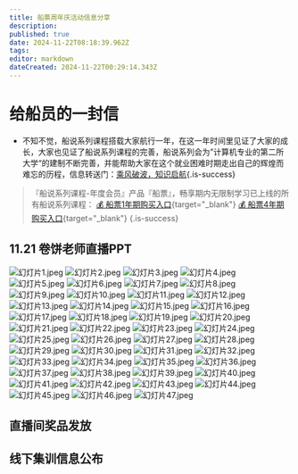 ```yaml
---
title: 船票周年庆活动信息分享
description: 
published: true
date: 2024-11-22T08:18:39.962Z
tags: 
editor: markdown
dateCreated: 2024-11-22T00:29:14.343Z
---
```


# 给船员的一封信

- 不知不觉，船说系列课程搭载大家航行一年，在这一年时间里见证了大家的成长，大家也见证了船说系列课程的完善，船说系列会为”计算机专业的第二所大学“的建制不断完善，并能帮助大家在这个就业困难时期走出自己的辉煌而难忘的历程，信息转送门：[乘风破波，知识启航](https://mp.weixin.qq.com/s/elnAf5TD0H-dB4Zgy4ZEqg){.is-success}

> 『船说系列课程-年度会员』产品『船票』，畅享期内无限制学习已上线的所有船说系列课程：
[💰 船票1年期购买入口](https://b23.tv/uCOhTk2){target="_blank"}
[💰 船票4年期购买入口](https://b23.tv/vU6TsQU){target="_blank"}
{.is-success}

## 11.21 卷饼老师直播PPT
![幻灯片1.jpeg](/info_notice/chuanpiao1y/幻灯片1.jpeg)
![幻灯片2.jpeg](/info_notice/chuanpiao1y/幻灯片2.jpeg)
![幻灯片3.jpeg](/info_notice/chuanpiao1y/幻灯片3.jpeg)
![幻灯片4.jpeg](/info_notice/chuanpiao1y/幻灯片4.jpeg)
![幻灯片5.jpeg](/info_notice/chuanpiao1y/幻灯片5.jpeg)
![幻灯片6.jpeg](/info_notice/chuanpiao1y/幻灯片6.jpeg)
![幻灯片7.jpeg](/info_notice/chuanpiao1y/幻灯片7.jpeg)
![幻灯片8.jpeg](/info_notice/chuanpiao1y/幻灯片8.jpeg)
![幻灯片9.jpeg](/info_notice/chuanpiao1y/幻灯片9.jpeg)
![幻灯片10.jpeg](/info_notice/chuanpiao1y/幻灯片10.jpeg)
![幻灯片11.jpeg](/info_notice/chuanpiao1y/幻灯片11.jpeg)
![幻灯片12.jpeg](/info_notice/chuanpiao1y/幻灯片12.jpeg)
![幻灯片13.jpeg](/info_notice/chuanpiao1y/幻灯片13.jpeg)
![幻灯片14.jpeg](/info_notice/chuanpiao1y/幻灯片14.jpeg)
![幻灯片15.jpeg](/info_notice/chuanpiao1y/幻灯片15.jpeg)
![幻灯片16.jpeg](/info_notice/chuanpiao1y/幻灯片16.jpeg)
![幻灯片17.jpeg](/info_notice/chuanpiao1y/幻灯片17.jpeg)
![幻灯片18.jpeg](/info_notice/chuanpiao1y/幻灯片18.jpeg)
![幻灯片19.jpeg](/info_notice/chuanpiao1y/幻灯片19.jpeg)
![幻灯片20.jpeg](/info_notice/chuanpiao1y/幻灯片20.jpeg)
![幻灯片21.jpeg](/info_notice/chuanpiao1y/幻灯片21.jpeg)
![幻灯片22.jpeg](/info_notice/chuanpiao1y/幻灯片22.jpeg)
![幻灯片23.jpeg](/info_notice/chuanpiao1y/幻灯片23.jpeg)
![幻灯片24.jpeg](/info_notice/chuanpiao1y/幻灯片24.jpeg)
![幻灯片25.jpeg](/info_notice/chuanpiao1y/幻灯片25.jpeg)
![幻灯片26.jpeg](/info_notice/chuanpiao1y/幻灯片26.jpeg)
![幻灯片27.jpeg](/info_notice/chuanpiao1y/幻灯片27.jpeg)
![幻灯片28.jpeg](/info_notice/chuanpiao1y/幻灯片28.jpeg)
![幻灯片29.jpeg](/info_notice/chuanpiao1y/幻灯片29.jpeg)
![幻灯片30.jpeg](/info_notice/chuanpiao1y/幻灯片30.jpeg)
![幻灯片31.jpeg](/info_notice/chuanpiao1y/幻灯片31.jpeg)
![幻灯片32.jpeg](/info_notice/chuanpiao1y/幻灯片32.jpeg)
![幻灯片33.jpeg](/info_notice/chuanpiao1y/幻灯片33.jpeg)
![幻灯片34.jpeg](/info_notice/chuanpiao1y/幻灯片34.jpeg)
![幻灯片35.jpeg](/info_notice/chuanpiao1y/幻灯片35.jpeg)
![幻灯片36.jpeg](/info_notice/chuanpiao1y/幻灯片36.jpeg)
![幻灯片37.jpeg](/info_notice/chuanpiao1y/幻灯片37.jpeg)
![幻灯片38.jpeg](/info_notice/chuanpiao1y/幻灯片38.jpeg)
![幻灯片39.jpeg](/info_notice/chuanpiao1y/幻灯片39.jpeg)
![幻灯片40.jpeg](/info_notice/chuanpiao1y/幻灯片40.jpeg)
![幻灯片41.jpeg](/info_notice/chuanpiao1y/幻灯片41.jpeg)
![幻灯片42.jpeg](/info_notice/chuanpiao1y/幻灯片42.jpeg)
![幻灯片43.jpeg](/info_notice/chuanpiao1y/幻灯片43.jpeg)
![幻灯片44.jpeg](/info_notice/chuanpiao1y/幻灯片44.jpeg)
![幻灯片45.jpeg](/info_notice/chuanpiao1y/幻灯片45.jpeg)
![幻灯片46.jpeg](/info_notice/chuanpiao1y/幻灯片46.jpeg)
![幻灯片47.jpeg](/info_notice/chuanpiao1y/幻灯片47.jpeg)
## 直播间奖品发放

## 线下集训信息公布